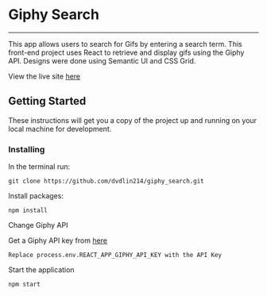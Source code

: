 # Giphy Search

---

This app allows users to search for Gifs by entering a search term. This front-end project uses React to retrieve and display gifs using the Giphy API. Designs were done using Semantic UI and CSS Grid.

View the live site [here](https://bytesbydave.github.io/giphy_search/)

## Getting Started

These instructions will get you a copy of the project up and running on your local machine for development.

### Installing

In the terminal run:

```
git clone https://github.com/dvdlin214/giphy_search.git
```

Install packages:

```
npm install
```

Change Giphy API

Get a Giphy API key from [here](https://developers.giphy.com/)

```
Replace process.env.REACT_APP_GIPHY_API_KEY with the API Key
```

Start the application

```
npm start
```
